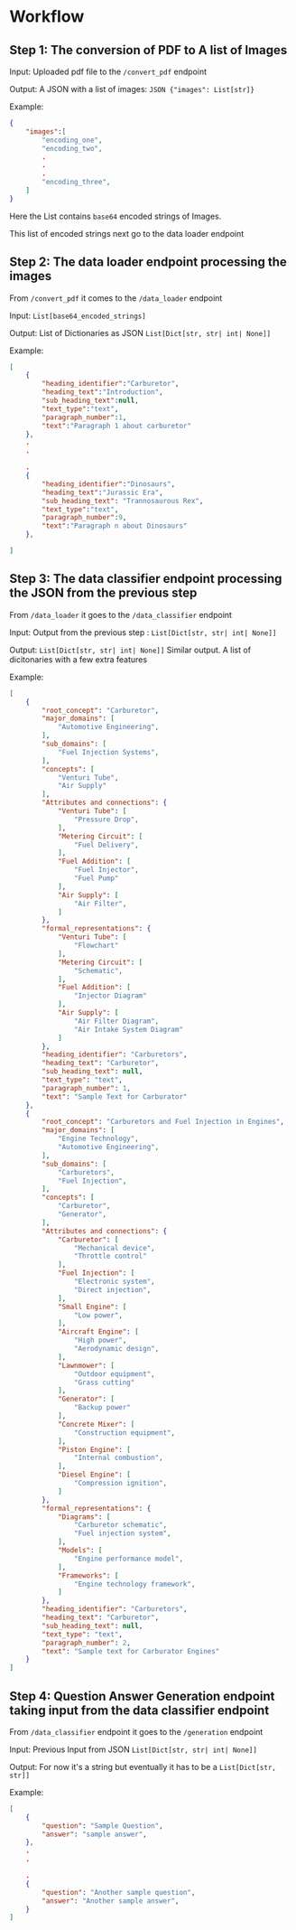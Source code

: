 # Workflow 

## **Step 1: The conversion of PDF to A list of Images**
Input: Uploaded pdf file to the `/convert_pdf` endpoint

Output: A JSON with a list of images: 
`JSON {"images": List[str]}`

Example: 

```json
{
    "images":[
        "encoding_one", 
        "encoding_two", 
        .
        .
        .
        "encoding_three", 
    ]
}
```

Here the List contains `base64` encoded strings of Images. 

This list of encoded strings next go to the data loader endpoint 

## **Step 2: The data loader endpoint processing the images**

From `/convert_pdf` it comes to the `/data_loader` endpoint

Input: `List[base64_encoded_strings]`

Output: List of Dictionaries as JSON `List[Dict[str, str| int| None]]` 

Example: 

```json
[
    {
        "heading_identifier":"Carburetor",
        "heading_text":"Introduction",
        "sub_heading_text":null,
        "text_type":"text",
        "paragraph_number":1,
        "text":"Paragraph 1 about carburetor"
    }, 
    .
    .

    .
    {
        "heading_identifier":"Dinosaurs",
        "heading_text":"Jurassic Era",
        "sub_heading_text": "Trannosaurous Rex",
        "text_type":"text",
        "paragraph_number":9,
        "text":"Paragraph n about Dinosaurs"
    }, 

]
```

## **Step 3: The data classifier endpoint processing the JSON from the previous step** 

From `/data_loader` it goes to the `/data_classifier` endpoint

Input: Output from the previous step : `List[Dict[str, str| int| None]]`

Output: `List[Dict[str, str| int| None]]` Similar output. A list of dicitonaries with a few extra features

Example: 

```json
[
    {
        "root_concept": "Carburetor",
        "major_domains": [
            "Automotive Engineering",
        ],
        "sub_domains": [
            "Fuel Injection Systems",
        ],
        "concepts": [
            "Venturi Tube",
            "Air Supply"
        ],
        "Attributes and connections": {
            "Venturi Tube": [
                "Pressure Drop",
            ],
            "Metering Circuit": [
                "Fuel Delivery",
            ],
            "Fuel Addition": [
                "Fuel Injector",
                "Fuel Pump"
            ],
            "Air Supply": [
                "Air Filter",
            ]
        },
        "formal_representations": {
            "Venturi Tube": [
                "Flowchart"
            ],
            "Metering Circuit": [
                "Schematic",
            ],
            "Fuel Addition": [
                "Injector Diagram"
            ],
            "Air Supply": [
                "Air Filter Diagram",
                "Air Intake System Diagram"
            ]
        },
        "heading_identifier": "Carburetors",
        "heading_text": "Carburetor",
        "sub_heading_text": null,
        "text_type": "text",
        "paragraph_number": 1,
        "text": "Sample Text for Carburator"
    },
    {
        "root_concept": "Carburetors and Fuel Injection in Engines",
        "major_domains": [
            "Engine Technology",
            "Automotive Engineering",
        ],
        "sub_domains": [
            "Carburetors",
            "Fuel Injection",
        ],
        "concepts": [
            "Carburetor",
            "Generator",
        ],
        "Attributes and connections": {
            "Carburetor": [
                "Mechanical device",
                "Throttle control"
            ],
            "Fuel Injection": [
                "Electronic system",
                "Direct injection",
            ],
            "Small Engine": [
                "Low power",
            ],
            "Aircraft Engine": [
                "High power",
                "Aerodynamic design",
            ],
            "Lawnmower": [
                "Outdoor equipment",
                "Grass cutting"
            ],
            "Generator": [
                "Backup power"
            ],
            "Concrete Mixer": [
                "Construction equipment",
            ],
            "Piston Engine": [
                "Internal combustion",
            ],
            "Diesel Engine": [
                "Compression ignition",
            ]
        },
        "formal_representations": {
            "Diagrams": [
                "Carburetor schematic",
                "Fuel injection system",
            ],
            "Models": [
                "Engine performance model",
            ],
            "Frameworks": [
                "Engine technology framework",
            ]
        },
        "heading_identifier": "Carburetors",
        "heading_text": "Carburetor",
        "sub_heading_text": null,
        "text_type": "text",
        "paragraph_number": 2,
        "text": "Sample text for Carburator Engines"
    }
]

```

## **Step 4: Question Answer Generation endpoint taking input from the data classifier endpoint**

From `/data_classifier` endpoint it goes to the `/generation` endpoint

Input: Previous Input from JSON `List[Dict[str, str| int| None]]`

Output: For now it's a string but eventually it has to be a `List[Dict[str, str]]`

Example: 
```json
[
    {
        "question": "Sample Question", 
        "answer": "sample answer", 
    }, 
    .
    .

    . 
    {
        "question": "Another sample question", 
        "answer": "Another sample answer", 
    }
]
```


